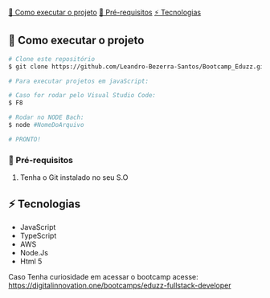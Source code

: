 <div style="display:inline; list-style: none; padding-bottom:1rem;" align="center">
    <a href="#-Como-executar-o-projeto">🚀 Como executar o projeto</a>
    <a href="#-Pré-requisitos">📑 Pré-requisitos</a>
    <a href="#-Tecnologias">⚡ Tecnologias</a>
</div>


## **🚀 Como executar o projeto**
```bash
# Clone este repositório
$ git clone https://github.com/Leandro-Bezerra-Santos/Bootcamp_Eduzz.git

# Para executar projetos em javaScript:

# Caso for rodar pelo Visual Studio Code:
$ F8 

# Rodar no NODE Bach:
$ node #NomeDoArquivo

# PRONTO!
```

### **📑 Pré-requisitos**
1. Tenha o Git instalado no seu S.O


## **⚡ Tecnologias**

- JavaScript
- TypeScript
- AWS
- Node.Js
- Html 5
 
Caso Tenha curiosidade em acessar o bootcamp acesse:
https://digitalinnovation.one/bootcamps/eduzz-fullstack-developer
